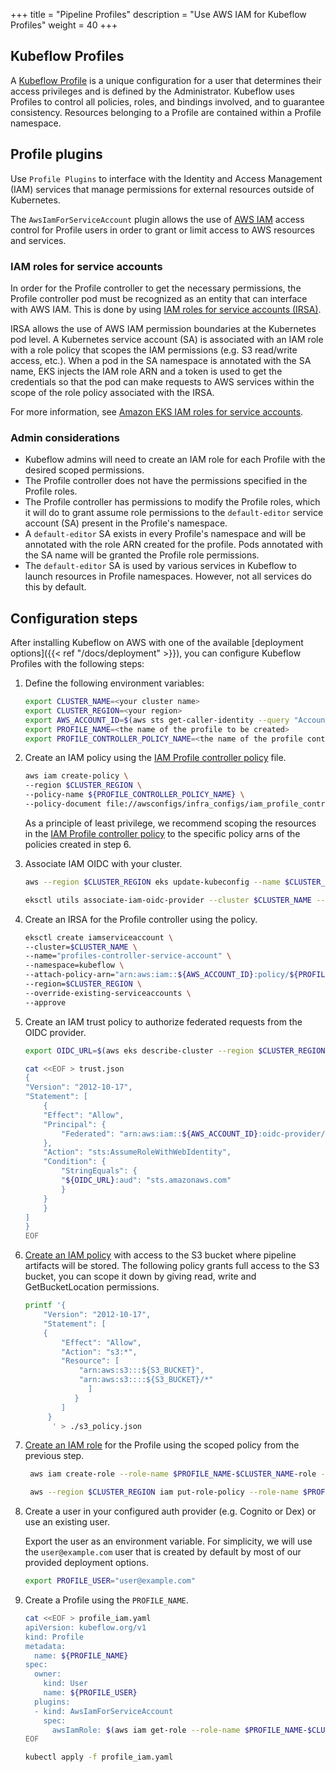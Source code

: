 +++
title = "Pipeline Profiles"
description = "Use AWS IAM for Kubeflow Profiles"
weight = 40
+++

## Kubeflow Profiles

A [Kubeflow Profile](https://github.com/kubeflow/kubeflow/tree/master/components/profile-controller#kubeflow-profile) is a unique configuration for a user that determines their access privileges and is defined by the Administrator. Kubeflow uses Profiles to control all policies, roles, and bindings involved, and to guarantee consistency. Resources belonging to a Profile are contained within a Profile namespace.

## Profile plugins

Use `Profile Plugins` to interface with the Identity and Access Management (IAM) services that manage permissions for external resources outside of Kubernetes.

The `AwsIamForServiceAccount` plugin allows the use of [AWS IAM](https://docs.aws.amazon.com/IAM/latest/UserGuide/introduction.html) access control for Profile users in order to grant or limit access to AWS resources and services.

### IAM roles for service accounts

In order for the Profile controller to get the necessary permissions, the Profile controller pod must be recognized as an entity that can interface with AWS IAM. This is done by using [IAM roles for service accounts (IRSA)](https://aws.amazon.com/blogs/opensource/introducing-fine-grained-iam-roles-service-accounts/).

IRSA allows the use of AWS IAM permission boundaries at the Kubernetes pod level. A Kubernetes service account (SA) is associated with an IAM role with a role policy that scopes the IAM permissions (e.g. S3 read/write access, etc.). When a pod in the SA namespace is annotated with the SA name, EKS injects the IAM role ARN and a token is used to get the credentials so that the pod can make requests to AWS services within the scope of the role policy associated with the IRSA.

For more information, see [Amazon EKS IAM roles for service accounts](https://docs.aws.amazon.com/eks/latest/userguide/iam-roles-for-service-accounts.html).

### Admin considerations

- Kubeflow admins will need to create an IAM role for each Profile with the desired scoped permissions.
- The Profile controller does not have the permissions specified in the Profile roles.
- The Profile controller has permissions to modify the Profile roles, which it will do to grant assume role permissions to the `default-editor` service account (SA) present in the Profile's namespace.
- A `default-editor` SA exists in every Profile's namespace and will be annotated with the role ARN created for the profile. Pods annotated with the SA name will be granted the Profile role permissions.
- The `default-editor` SA is used by various services in Kubeflow to launch resources in Profile namespaces. However, not all services do this by default.

## Configuration steps

After installing Kubeflow on AWS with one of the available [deployment options]({{< ref "/docs/deployment" >}}), you can configure Kubeflow Profiles with the following steps:

1. Define the following environment variables:

   ```bash
   export CLUSTER_NAME=<your cluster name>
   export CLUSTER_REGION=<your region>
   export AWS_ACCOUNT_ID=$(aws sts get-caller-identity --query "Account" --output text)
   export PROFILE_NAME=<the name of the profile to be created>
   export PROFILE_CONTROLLER_POLICY_NAME=<the name of the profile controller policy to be created>
   ```

2. Create an IAM policy using the [IAM Profile controller policy](https://github.com/awslabs/kubeflow-manifests/blob/main/awsconfigs/infra_configs/iam_profile_controller_policy.json) file.

   ```bash
   aws iam create-policy \
   --region $CLUSTER_REGION \
   --policy-name ${PROFILE_CONTROLLER_POLICY_NAME} \
   --policy-document file://awsconfigs/infra_configs/iam_profile_controller_policy.json
   ```

   As a principle of least privilege, we recommend scoping the resources in the [IAM Profile controller policy](https://github.com/awslabs/kubeflow-manifests/blob/main/awsconfigs/infra_configs/iam_profile_controller_policy.json) to the specific policy arns of the policies created in step 6.

3. Associate IAM OIDC with your cluster.

   ```bash
   aws --region $CLUSTER_REGION eks update-kubeconfig --name $CLUSTER_NAME

   eksctl utils associate-iam-oidc-provider --cluster $CLUSTER_NAME --region $CLUSTER_REGION --approve
   ```

4. Create an IRSA for the Profile controller using the policy.

   ```bash
   eksctl create iamserviceaccount \
   --cluster=$CLUSTER_NAME \
   --name="profiles-controller-service-account" \
   --namespace=kubeflow \
   --attach-policy-arn="arn:aws:iam::${AWS_ACCOUNT_ID}:policy/${PROFILE_CONTROLLER_POLICY_NAME}" \
   --region=$CLUSTER_REGION \
   --override-existing-serviceaccounts \
   --approve
   ```

5. Create an IAM trust policy to authorize federated requests from the OIDC provider.

   ```bash
   export OIDC_URL=$(aws eks describe-cluster --region $CLUSTER_REGION --name $CLUSTER_NAME  --query "cluster.identity.oidc.issuer" --output text | cut -c9-)

   cat <<EOF > trust.json
   {
   "Version": "2012-10-17",
   "Statement": [
       {
       "Effect": "Allow",
       "Principal": {
           "Federated": "arn:aws:iam::${AWS_ACCOUNT_ID}:oidc-provider/${OIDC_URL}"
       },
       "Action": "sts:AssumeRoleWithWebIdentity",
       "Condition": {
           "StringEquals": {
           "${OIDC_URL}:aud": "sts.amazonaws.com"
           }
       }
       }
   ]
   }
   EOF
   ```

6. [Create an IAM policy](https://docs.aws.amazon.com/IAM/latest/UserGuide/access_policies_create.html) with access to the S3 bucket where pipeline artifacts will be stored. The following policy grants full access to the S3 bucket, you can scope it down by giving read, write and GetBucketLocation permissions.
    ```bash
    printf '{
        "Version": "2012-10-17",
        "Statement": [
        {
            "Effect": "Allow",
            "Action": "s3:*",
            "Resource": [
                "arn:aws:s3:::${S3_BUCKET}",
                "arn:aws:s3::::${S3_BUCKET}/*"
                  ]
               }
            ]
         }
          ' > ./s3_policy.json
    ```
7. [Create an IAM role](https://docs.aws.amazon.com/IAM/latest/UserGuide/id_roles_create.html) for the Profile using the scoped policy from the previous step.

   ```bash
    aws iam create-role --role-name $PROFILE_NAME-$CLUSTER_NAME-role --assume-role-policy-document file://trust.json

    aws --region $CLUSTER_REGION iam put-role-policy --role-name $PROFILE_NAME-$CLUSTER_NAME-role --policy-name kf-pipeline-s3 --policy-document file://s3_policy.json  
    ```

8. Create a user in your configured auth provider (e.g. Cognito or Dex) or use an existing user.

   Export the user as an environment variable. For simplicity, we will use the `user@example.com` user that is created by default by most of our provided deployment options.

   ```bash
   export PROFILE_USER="user@example.com"
   ```

9. Create a Profile using the `PROFILE_NAME`.

   ```bash
   cat <<EOF > profile_iam.yaml
   apiVersion: kubeflow.org/v1
   kind: Profile
   metadata:
     name: ${PROFILE_NAME}
   spec:
     owner:
       kind: User
       name: ${PROFILE_USER}
     plugins:
     - kind: AwsIamForServiceAccount
       spec:
         awsIamRole: $(aws iam get-role --role-name $PROFILE_NAME-$CLUSTER_NAME-role --output text --query 'Role.Arn')
   EOF

   kubectl apply -f profile_iam.yaml
   ```